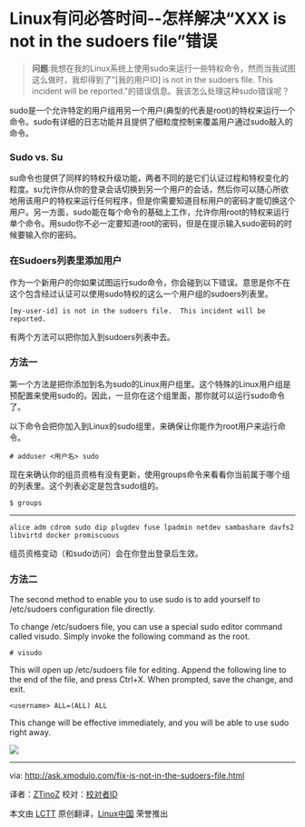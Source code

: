 Linux有问必答时间--怎样解决“XXX is not in the sudoers file”错误
================================================================================
> **问题**:我想在我的Linux系统上使用sudo来运行一些特权命令，然而当我试图这么做时，我却得到了"[我的用户ID] is not in the sudoers file. This incident will be reported."的错误信息。我该怎么处理这种sudo错误呢？ 

sudo是一个允许特定的用户组用另一个用户(典型的代表是root)的特权来运行一个命令。sudo有详细的日志功能并且提供了细粒度控制来覆盖用户通过sudo敲入的命令。

### Sudo vs. Su ###

su命令也提供了同样的特权升级功能，两者不同的是它们认证过程和特权变化的粒度。su允许你从你的登录会话切换到另一个用户的会话，然后你可以随心所欲地用该用户的特权来运行任何程序，但是你需要知道目标用户的密码才能切换这个用户。另一方面，sudo能在每个命令的基础上工作，允许你用root的特权来运行单个命令。用sudo你不必一定要知道root的密码，但是在提示输入sudo密码的时候要输入你的密码。

### 在Sudoers列表里添加用户 ###

作为一个新用户的你如果试图运行sudo命令，你会碰到以下错误。意思是你不在这个包含经过认证可以使用sudo特权的这么一个用户组的sudoers列表里。

    [my-user-id] is not in the sudoers file.  This incident will be reported.

有两个方法可以把你加入到sudoers列表中去。

### 方法一 ###

第一个方法是把你添加到名为sudo的Linux用户组里。这个特殊的Linux用户组是预配置来使用sudo的。因此，一旦你在这个组里面，那你就可以运行sudo命令了。

以下命令会把你加入到Linux的sudo组里，来确保让你能作为root用户来运行命令。

    # adduser <用户名> sudo

现在来确认你的组员资格有没有更新，使用groups命令来看看你当前属于哪个组的列表里。这个列表必定是包含sudo组的。

    $ groups 

----------

    alice adm cdrom sudo dip plugdev fuse lpadmin netdev sambashare davfs2 libvirtd docker promiscuous

组员资格变动（和sudo访问）会在你登出登录后生效。

### 方法二 ###

The second method to enable you to use sudo is to add yourself to /etc/sudoers configuration file directly.

To change /etc/sudoers file, you can use a special sudo editor command called visudo. Simply invoke the following command as the root.

    # visudo 

This will open up /etc/sudoers file for editing. Append the following line to the end of the file, and press Ctrl+X. When prompted, save the change, and exit.

    <username> ALL=(ALL) ALL

This change will be effective immediately, and you will be able to use sudo right away.

![](https://farm8.staticflickr.com/7511/15866443418_e147329e1b_c.jpg)

--------------------------------------------------------------------------------

via: http://ask.xmodulo.com/fix-is-not-in-the-sudoers-file.html

译者：[ZTinoZ](https://github.com/ZTinoZ)
校对：[校对者ID](https://github.com/校对者ID)

本文由 [LCTT](https://github.com/LCTT/TranslateProject) 原创翻译，[Linux中国](http://linux.cn/) 荣誉推出
